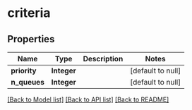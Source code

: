 # criteria
## Properties

| Name | Type | Description | Notes |
|------------ | ------------- | ------------- | -------------|
| **priority** | **Integer** |  | [default to null] |
| **n\_queues** | **Integer** |  | [default to null] |

[[Back to Model list]](../README.md#documentation-for-models) [[Back to API list]](../README.md#documentation-for-api-endpoints) [[Back to README]](../README.md)


